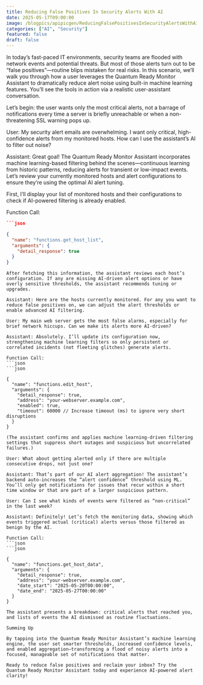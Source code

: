```yaml
---
title: Reducing False Positives In Security Alerts With AI
date: 2025-05-17T09:00:00
image: /blogpics/apipicgen/ReducingFalsePositivesInSecurityAlertsWithAI-FHQFRFXU9R.jpg
categories: ["AI", "Security"]
featured: false
draft: false
---
```

In today’s fast-paced IT environments, security teams are flooded with network events and potential threats. But most of those alerts turn out to be “false positives”—routine blips mistaken for real risks. In this scenario, we’ll walk you through how a user leverages the Quantum Ready Monitor Assistant to dramatically reduce alert noise using built-in machine learning features. You’ll see the tools in action via a realistic user-assistant conversation.

Let’s begin: the user wants only the most critical alerts, not a barrage of notifications every time a server is briefly unreachable or when a non-threatening SSL warning pops up.

User: My security alert emails are overwhelming. I want only critical, high-confidence alerts from my monitored hosts. How can I use the assistant’s AI to filter out noise?

Assistant: Great goal! The Quantum Ready Monitor Assistant incorporates machine learning-based filtering behind the scenes—continuous learning from historic patterns, reducing alerts for transient or low-impact events. Let’s review your currently monitored hosts and alert configurations to ensure they’re using the optimal AI alert tuning.

First, I’ll display your list of monitored hosts and their configurations to check if AI-powered filtering is already enabled.

Function Call:
```json
```json

{
  "name": "functions.get_host_list",
  "arguments": {
    "detail_response": true
  }
}
```
```
After fetching this information, the assistant reviews each host’s configuration. If any are missing AI-driven alert options or have overly sensitive thresholds, the assistant recommends tuning or upgrades.

Assistant: Here are the hosts currently monitored. For any you want to reduce false positives on, we can adjust the alert thresholds or enable advanced AI filtering.

User: My main web server gets the most false alarms, especially for brief network hiccups. Can we make its alerts more AI-driven?

Assistant: Absolutely. I’ll update its configuration now, strengthening machine learning filters so only persistent or correlated incidents (not fleeting glitches) generate alerts.

Function Call:
```json
```json

{
  "name": "functions.edit_host",
  "arguments": {
    "detail_response": true,
    "address": "your-webserver.example.com",
    "enabled": true,
    "timeout": 60000 // Increase timeout (ms) to ignore very short disruptions
  }
}
```
```
(The assistant confirms and applies machine learning-driven filtering settings that suppress short outages and suspicious but uncorrelated failures.)

User: What about getting alerted only if there are multiple consecutive drops, not just one?

Assistant: That’s part of our AI alert aggregation! The assistant’s backend auto-increases the “alert confidence” threshold using ML. You’ll only get notifications for issues that recur within a short time window or that are part of a larger suspicious pattern.

User: Can I see what kinds of events were filtered as “non-critical” in the last week?

Assistant: Definitely! Let’s fetch the monitoring data, showing which events triggered actual (critical) alerts versus those filtered as benign by the AI.

Function Call:
```json
```json

{
  "name": "functions.get_host_data",
  "arguments": {
    "detail_response": true,
    "address": "your-webserver.example.com",
    "date_start": "2025-05-20T00:00:00",
    "date_end": "2025-05-27T00:00:00"
  }
}
```
```
The assistant presents a breakdown: critical alerts that reached you, and lists of events the AI dismissed as routine fluctuations.

Summing Up

By tapping into the Quantum Ready Monitor Assistant’s machine learning engine, the user set smarter thresholds, increased confidence levels, and enabled aggregation—transforming a flood of noisy alerts into a focused, manageable set of notifications that matter.

Ready to reduce false positives and reclaim your inbox? Try the Quantum Ready Monitor Assistant today and experience AI-powered alert clarity!